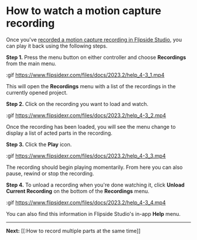 # How to watch a motion capture recording

Once you've [recorded a motion capture recording in Flipside Studio](/docs/2023.2/studio/how-tos/how-to-make-a-motion-capture-recording), you can play it back using the following steps.

**Step 1.** Press the menu button on either controller and choose **Recordings** from the main menu.

:gif https://www.flipsidexr.com/files/docs/2023.2/help_4-3_1.mp4

This will open the **Recordings** menu with a list of the recordings in the currently opened project.

**Step 2.** Click on the recording you want to load and watch.

:gif https://www.flipsidexr.com/files/docs/2023.2/help_4-3_2.mp4

Once the recording has been loaded, you will see the menu change to display a list of acted parts in the recording.

**Step 3.** Click the **Play** icon.

:gif https://www.flipsidexr.com/files/docs/2023.2/help_4-3_3.mp4

The recording should begin playing momentarily. From here you can also pause, rewind or stop the recording.

**Step 4.** To unload a recording when you're done watching it, click **Unload Current Recording** on the bottom of the **Recordings** menu.

:gif https://www.flipsidexr.com/files/docs/2023.2/help_4-3_4.mp4

You can also find this information in Flipside Studio's in-app **Help** menu.

---

**Next:** [[:How to record multiple parts at the same time]]
 
